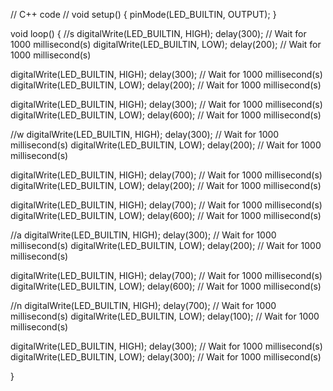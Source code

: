 // C++ code
//
void setup()
{
  pinMode(LED_BUILTIN, OUTPUT);
}

void loop()
{
  //s
  digitalWrite(LED_BUILTIN, HIGH);
  delay(300); // Wait for 1000 millisecond(s)
  digitalWrite(LED_BUILTIN, LOW);
  delay(200); // Wait for 1000 millisecond(s)
  
  digitalWrite(LED_BUILTIN, HIGH);
  delay(300); // Wait for 1000 millisecond(s)
  digitalWrite(LED_BUILTIN, LOW);
  delay(200); // Wait for 1000 millisecond(s)
  
  digitalWrite(LED_BUILTIN, HIGH);
  delay(300); // Wait for 1000 millisecond(s)
  digitalWrite(LED_BUILTIN, LOW);
  delay(600); // Wait for 1000 millisecond(s)
  
  //w
  digitalWrite(LED_BUILTIN, HIGH);
  delay(300); // Wait for 1000 millisecond(s)
  digitalWrite(LED_BUILTIN, LOW);
  delay(200); // Wait for 1000 millisecond(s)
  
  digitalWrite(LED_BUILTIN, HIGH);
  delay(700); // Wait for 1000 millisecond(s)
  digitalWrite(LED_BUILTIN, LOW);
  delay(200); // Wait for 1000 millisecond(s)
  
  digitalWrite(LED_BUILTIN, HIGH);
  delay(700); // Wait for 1000 millisecond(s)
  digitalWrite(LED_BUILTIN, LOW);
  delay(600); // Wait for 1000 millisecond(s)
  
  //a
  digitalWrite(LED_BUILTIN, HIGH);
  delay(300); // Wait for 1000 millisecond(s)
  digitalWrite(LED_BUILTIN, LOW);
  delay(200); // Wait for 1000 millisecond(s)
  
  digitalWrite(LED_BUILTIN, HIGH);
  delay(700); // Wait for 1000 millisecond(s)
  digitalWrite(LED_BUILTIN, LOW);
  delay(600); // Wait for 1000 millisecond(s)
  
  //n
  digitalWrite(LED_BUILTIN, HIGH);
  delay(700); // Wait for 1000 millisecond(s)
  digitalWrite(LED_BUILTIN, LOW);
  delay(100); // Wait for 1000 millisecond(s)
  
  digitalWrite(LED_BUILTIN, HIGH);
  delay(300); // Wait for 1000 millisecond(s)
  digitalWrite(LED_BUILTIN, LOW);
  delay(300); // Wait for 1000 millisecond(s)

}
